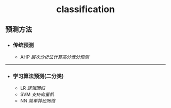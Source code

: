 # <center>classification</center>

## 预测方法
* ### 传统预测
    * AHP *层次分析法计算高分低分预测*
***
* ### 学习算法预测(二分类)
    * LR *逻辑回归*
    * SVM *支持向量机*
    * NN *简单神经网络*

